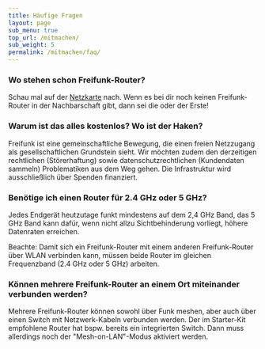 ```yaml
---
title: Häufige Fragen
layout: page
sub_menu: true
top_url: /mitmachen/
sub_weight: 5
permalink: /mitmachen/faq/
---
```


### Wo stehen schon Freifunk-Router?

Schau mal auf der <a href="karte.html">Netzkarte</a> nach. Wenn es bei dir noch keinen Freifunk-Router in der Nachbarschaft gibt, dann sei die oder der Erste!

### Warum ist das alles kostenlos? Wo ist der Haken?

Freifunk ist eine gemeinschaftliche Bewegung, die einen freien Netzzugang als gesellschaftlichen Grundstein sieht. Wir möchten zudem den derzeitigen rechtlichen (Störerhaftung) sowie datenschutzrechtlichen (Kundendaten sammeln) Problematiken aus dem Weg gehen. Die Infrastruktur wird ausschließlich über Spenden finanziert.

### Benötige ich einen Router für 2.4 GHz oder 5 GHz?

Jedes Endgerät heutzutage funkt mindestens auf dem 2,4 GHz Band, das 5 GHz Band kann dafür, wenn nicht allzu Sichtbehinderung vorliegt, höhere Datenraten erreichen.

Beachte: Damit sich ein Freifunk-Router mit einem anderen Freifunk-Router über WLAN verbinden kann, müssen beide Router im gleichen Frequenzband (2.4 GHz oder 5 GHz) arbeiten.

### Können mehrere Freifunk-Router an einem Ort miteinander verbunden werden?

Mehrere Freifunk-Router können sowohl über Funk meshen, aber auch über einen Switch mit Netzwerk-Kabeln verbunden werden. Der im Starter-Kit empfohlene Router hat bspw. bereits ein integrierten Switch. Dann muss allerdings noch der "Mesh-on-LAN"-Modus aktiviert werden.
